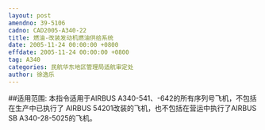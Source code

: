 ```yaml
---
layout: post
amendno: 39-5106
cadno: CAD2005-A340-22
title: 燃油-改装发动机燃油供给系统
date: 2005-11-24 00:00:00 +0800
effdate: 2005-11-24 00:00:00 +0800
tag: A340
categories: 民航华东地区管理局适航审定处
author: 徐逸乐
---
```


##适用范围:
本指令适用于AIRBUS A340-541、-642的所有序列号飞机，不包括在生产中已执行了 AIRBUS 54201改装的飞机，也不包括在营运中执行了AIRBUS SB A340-28-5025的飞机。

